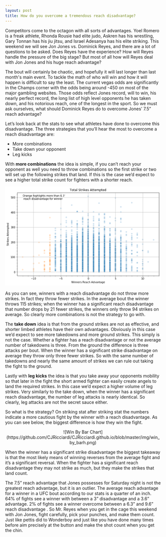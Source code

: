 ```yaml
---
layout: post
title: How do you overcome a tremendous reach disadvantage?
---
```


Competitors come to the octagon with all sorts of advantages.  Yoel Romero is a freak athlete, Rhonda Rousie had elite judo, Askren has his wrestling, Gary Tonnan has his jiu jitsu, and Israel Adesanya has his elite striking.  This weekend we will see Jon Jones vs. Dominick Reyes, and there are a lot of questions to be asked.  Does Reyes have the experience?  How will Reyes handle the pressure of the big stage? But most of all how will Reyes deal with Jon Jones and his huge reach advantage?

The bout will certainly be chaotic, and hopefully it will last longer than last month's main event.  To tackle the math of who will win and how it will happen is difficult to say the least.  The current vegas odds are significantly in the Champs corner with the odds being around -450 on most of the major gambling websites.  Those odds reflect Jones record, will to win, his nearly perfect record, the long list of high level opponents he has taken down, and his notorious reach, one of the longest in the sport.  So we must ask ourselves, what should Dominick Reyes do to overcome Jones’ 7.5” reach advantage?

Let’s look back at the stats to see what athletes have done to overcome this disadvantage.  The three strategies that you’ll hear the most to overcome a reach disadvantage are:

* More combinations
* Take down your opponent
* Leg kicks


With **more combinations** the idea is simple, if you can’t reach your opponent as well you need to throw combinations so the first strike or two will set up the following strikes that land.  If this is the case we’d expect to see a higher total strike count  for fighters with a shorter reach.  

![Strikes Attempted Scatter Plot](https://github.com/CJRicciardi/CJRicciardi.github.io/blob/master/img/w_tot_str_scatter.png)

As you can see, winners with a reach disadvantage do not throw more strikes. In fact they throw fewer strikes.  In the average bout the winner throws 115 strikes; when the winner has a significant reach disadvantage that number drops by 21 fewer strikes, the winners only throw 94 strikes on average.  So clearly more combinations is not the strategy to go with.

The **take down** idea is that from the ground strikes are not as effective, and shorter limbed athletes have their own advantages.  Obviously in this case we’d expect to see more takedowns and more ground strikes.  This simply is not the case.  Whether a fighter has a reach disadvantage or not the average number of takedowns is three.  From the ground the difference is three attacks per bout.   When the winner has a significant strike disadvantage on average they throw only three fewer strikes.  So with the same number of takedowns and nearly the same amount of strikes we can rule out taking the fight to the ground.

Lastly with **leg kicks** the idea is that you take away your opponents mobility so that later in the fight the short armed fighter can easily create angels to land the required strikes.  In this case we’d expect a higher volume of leg strikes.  Very similarly to the take down, when the winner has a significant reach disadvantage, the number of leg attacks is nearly identical.  So clearly, leg attacks are not the secret sauce either.  

So what is the strategy?  On striking stat after striking stat the numbers indicate a more cautious fight by the winner with a reach disadvantage.  As you can see below, the biggest difference is how they win the fight.  

<p align="center"> ![Win By Bar Chart](https://github.com/CJRicciardi/CJRicciardi.github.io/blob/master/img/win_by_barh.png)

When the winner has a significant strike disadvantage the biggest takeaway is that the most likely means of winning reverses from the average fight and it’s a significant reversal.  When the fighter has a significant reach disadvantage they may not strike as much, but they make the strikes that land count.  

The 7.5” reach advantage that Jones possesses for Saturday night is not the greatest reach advantage, but it is an outlier.  The average reach advantage for a winner in a UFC bout according to our stats is a quarter of an inch.  64% of fights see a winner with between a 3” disadvantage and a 3.6” advantage.  2% of fights see a winner overcome between a 6.3” and 9.6” reach disadvantage .  So Mr. Reyes when you get in the cage this weekend with Jon Jones, fight carefully, pick your punches, and make them count.  Just like pettis did to Wonderboy and just like you have done many times before aim precisely at the button and make the shot count when you get the chin.

